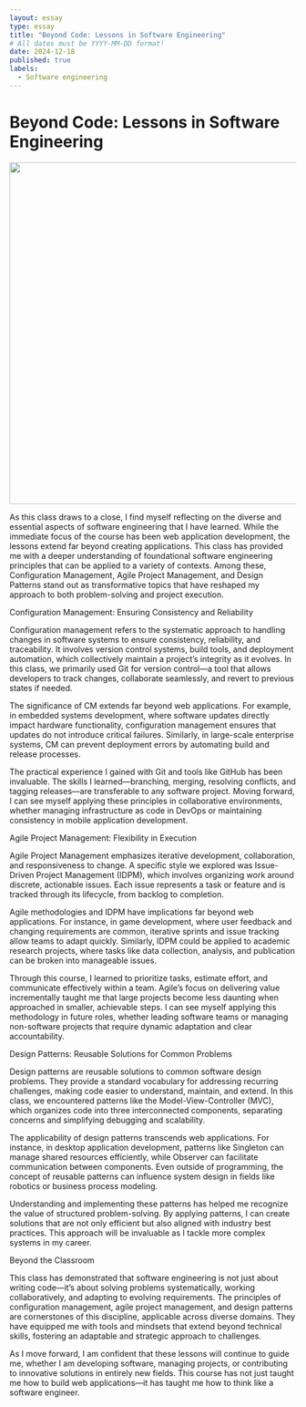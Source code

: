 ```yaml
---
layout: essay
type: essay
title: "Beyond Code: Lessons in Software Engineering"
# All dates must be YYYY-MM-DD format!
date: 2024-12-18
published: true
labels:
  - Software engineering
---
```



<h1>Beyond Code: Lessons in Software Engineering</h1>

<img width="600px" class="rounded float-start pe-4" src="../img/software.jpg">

As this class draws to a close, I find myself reflecting on the diverse and essential aspects of software engineering that I have learned. While the immediate focus of the course has been web application development, the lessons extend far beyond creating applications. This class has provided me with a deeper understanding of foundational software engineering principles that can be applied to a variety of contexts. Among these, Configuration Management, Agile Project Management, and Design Patterns stand out as transformative topics that have reshaped my approach to both problem-solving and project execution.

Configuration Management: Ensuring Consistency and Reliability

Configuration management refers to the systematic approach to handling changes in software systems to ensure consistency, reliability, and traceability. It involves version control systems, build tools, and deployment automation, which collectively maintain a project’s integrity as it evolves. In this class, we primarily used Git for version control—a tool that allows developers to track changes, collaborate seamlessly, and revert to previous states if needed.

The significance of CM extends far beyond web applications. For example, in embedded systems development, where software updates directly impact hardware functionality, configuration management ensures that updates do not introduce critical failures. Similarly, in large-scale enterprise systems, CM can prevent deployment errors by automating build and release processes.

The practical experience I gained with Git and tools like GitHub has been invaluable. The skills I learned—branching, merging, resolving conflicts, and tagging releases—are transferable to any software project. Moving forward, I can see myself applying these principles in collaborative environments, whether managing infrastructure as code in DevOps or maintaining consistency in mobile application development.

Agile Project Management: Flexibility in Execution

Agile Project Management emphasizes iterative development, collaboration, and responsiveness to change. A specific style we explored was Issue-Driven Project Management (IDPM), which involves organizing work around discrete, actionable issues. Each issue represents a task or feature and is tracked through its lifecycle, from backlog to completion.

Agile methodologies and IDPM have implications far beyond web applications. For instance, in game development, where user feedback and changing requirements are common, iterative sprints and issue tracking allow teams to adapt quickly. Similarly, IDPM could be applied to academic research projects, where tasks like data collection, analysis, and publication can be broken into manageable issues.

Through this course, I learned to prioritize tasks, estimate effort, and communicate effectively within a team. Agile’s focus on delivering value incrementally taught me that large projects become less daunting when approached in smaller, achievable steps. I can see myself applying this methodology in future roles, whether leading software teams or managing non-software projects that require dynamic adaptation and clear accountability.

Design Patterns: Reusable Solutions for Common Problems

Design patterns are reusable solutions to common software design problems. They provide a standard vocabulary for addressing recurring challenges, making code easier to understand, maintain, and extend. In this class, we encountered patterns like the Model-View-Controller (MVC), which organizes code into three interconnected components, separating concerns and simplifying debugging and scalability.

The applicability of design patterns transcends web applications. For instance, in desktop application development, patterns like Singleton can manage shared resources efficiently, while Observer can facilitate communication between components. Even outside of programming, the concept of reusable patterns can influence system design in fields like robotics or business process modeling.

Understanding and implementing these patterns has helped me recognize the value of structured problem-solving. By applying patterns, I can create solutions that are not only efficient but also aligned with industry best practices. This approach will be invaluable as I tackle more complex systems in my career.

Beyond the Classroom

This class has demonstrated that software engineering is not just about writing code—it’s about solving problems systematically, working collaboratively, and adapting to evolving requirements. The principles of configuration management, agile project management, and design patterns are cornerstones of this discipline, applicable across diverse domains. They have equipped me with tools and mindsets that extend beyond technical skills, fostering an adaptable and strategic approach to challenges.

As I move forward, I am confident that these lessons will continue to guide me, whether I am developing software, managing projects, or contributing to innovative solutions in entirely new fields. This course has not just taught me how to build web applications—it has taught me how to think like a software engineer.




